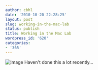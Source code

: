 ```yaml
---
author: cbhl
date: '2010-10-20 22:28:25'
layout: post
slug: working-in-the-mac-lab
status: publish
title: Working in the Mac Lab
wordpress_id: '620'
categories:
- '365'
---
```


![image](http://blog.azuresky.ca/blog/wp-content/uploads/2010/10/wpid-IMG_20101020_222605.jpg)
Haven't done this a lot recently...
